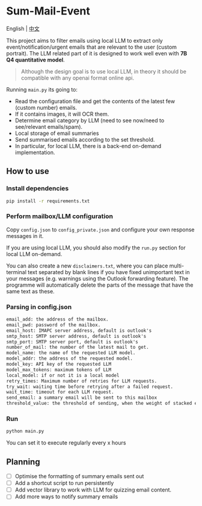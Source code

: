 # Sum-Mail-Event

English | [中文](README_CN.md)

This project aims to filter emails using local LLM to extract only event/notification/urgent emails that are relevant to the user (custom portrait). The LLM related part of it is designed to work well even with **7B Q4 quantitative model**.

> Although the design goal is to use local LLM, in theory it should be compatible with any openai format online api.

Running `main.py` its going to:

- Read the configuration file and get the contents of the latest few (custom number) emails.
- If it contains images, it will OCR them.
- Determine email category by LLM (need to see now/need to see/relevant emails/spam).
- Local storage of email summaries
- Send summarised emails according to the set threshold.
- In particular, for local LLM, there is a back-end on-demand implementation.

## How to use

### Install dependencies

```bash
pip install -r requirements.txt
```

### Perform mailbox/LLM configuration

Copy `config.json` to `config_private.json` and configure your own response messages in it.

If you are using local LLM, you should also modify the `run.py` section for local LLM on-demand.

You can also create a new `disclaimers.txt`, where you can place multi-terminal text separated by blank lines if you have fixed unimportant text in your messages (e.g. warnings using the Outlook forwarding feature). The programme will automatically delete the parts of the message that have the same text as these.

### Parsing in config.json

```txt
email_add: the address of the mailbox.
email_pwd: password of the mailbox.
email_host: IMAPC server address, default is outlook's
smtp_host: SMTP server address, default is outlook's
smtp_port: SMTP server port, default is outlook's
number_of_mail: the number of the latest mail to get.
model_name: the name of the requested LLM model.
model_addr: the address of the requested model.
model_key: API key of the requested LLM
model_max_tokens: maximum tokens of LLM
local_model: if or not it is a local model
retry_times: Maximum number of retries for LLM requests.
try_wait: waiting time before retrying after a failed request.
wait_time: timeout for each LLM request.
send_email: a summary email will be sent to this mailbox
threshold_value: the threshold of sending, when the weight of stacked emails exceeds this value, it will trigger sending. The weight of spam is 1, general mail is 2, related mail is 3 and urgent mail is 100.
```

### Run
```bash
python main.py
```

You can set it to execute regularly every x hours

## Planning
- [ ] Optimise the formatting of summary emails sent out 
- [ ] Add a shortcut script to run persistently
- [ ] Add vector library to work with LLM for quizzing email content.
- [ ] Add more ways to notify summary emails